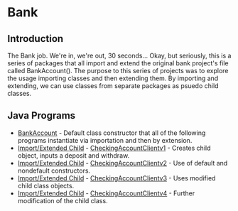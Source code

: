 # Bank
## Introduction
The Bank job. We're in, we're out, 30 seconds... Okay, but seriously, this is a series of packages that all import and extend the original bank project's file called BankAccount(). The purpose to this series of projects was to explore the usage importing classes and then extending them. By importing and extending, we can use classes from separate packages as psuedo child classes. 

## Java Programs
 * [BankAccount](https://github.com/Spades86/Undergraduate/blob/master/Java/Java-2/Bank/src/bank/BankAccount.java) - Default class constructor that all of the following programs instantiate via importation and then by extension.
 * [Import/Extended Child](https://github.com/Spades86/Undergraduate/blob/master/Java/Java-2/Bank/src/bankv1/CheckingAccount.java) - [CheckingAccountClientv1](https://github.com/Spades86/Undergraduate/blob/master/Java/Java-2/Bank/src/bankv1/CheckingAccountClient.java) - Creates child object, inputs a deposit and withdraw.
 * [Import/Extended Child](https://github.com/Spades86/Undergraduate/blob/master/Java/Java-2/Bank/src/bankv2/CheckingAccount.java) - [CheckingAccountClientv2](https://github.com/Spades86/Undergraduate/blob/master/Java/Java-2/Bank/src/bankv2/CheckingAccountClient.java) - Use of default and nondefault constructors.
 * [Import/Extended Child](https://github.com/Spades86/Undergraduate/blob/master/Java/Java-2/Bank/src/bankv3/CheckingAccount.java) - [CheckingAccountClientv3](https://github.com/Spades86/Undergraduate/blob/master/Java/Java-2/Bank/src/bankv3/CheckingAccountClient.java) - Uses modified child class objects.
 * [Import/Extended Child](https://github.com/Spades86/Undergraduate/blob/master/Java/Java-2/Bank/src/bankv4/CheckingAccount.java) - [CheckingAccountClientv4](https://github.com/Spades86/Undergraduate/blob/master/Java/Java-2/Bank/src/bankv4/CheckingAccountClient.java) - Further modification of the child class.
